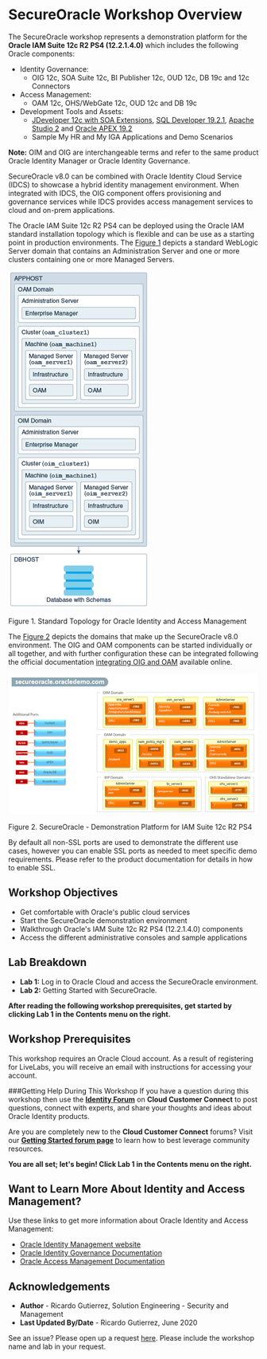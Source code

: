 # SecureOracle Workshop Overview                                    

The SecureOracle workshop represents a demonstration platform for the **Oracle IAM Suite 12c R2 PS4 (12.2.1.4.0)** which includes the following Oracle components:

* Identity Governance:
	* OIG 12c, SOA Suite 12c, BI Publisher 12c, OUD 12c, DB 19c and 12c Connectors
* Access Management:
	* OAM 12c, OHS/WebGate 12c, OUD 12c and DB 19c
* Development Tools and Assets:
	* [JDeveloper 12c with SOA Extensions](http://www.oracle.com/technetwork/middleware/soasuite/downloads/index.html), [SQL Developer 19.2.1](https://www.oracle.com/database/technologies/appdev/sql-developer.html), [Apache Studio 2](https://directory.apache.org/studio/) and [Oracle APEX 19.2](https://apex.oracle.com/en/)
	* Sample My HR and My IGA Applications and Demo Scenarios

**Note:** OIM and OIG are interchangeable terms and refer to the same product Oracle Identity Manager or Oracle Identity Governance.

SecureOracle v8.0 can be combined with Oracle Identity Cloud Service (IDCS) to showcase a hybrid identity management environment. When integrated with IDCS, the OIG component offers provisioning and governance services while IDCS provides access management services to cloud and on-prem applications.

The Oracle IAM Suite 12c R2 PS4 can be deployed using the Oracle IAM standard installation topology which is flexible and can be use as a starting point in production environments. The [Figure 1](#image-01) depicts a standard WebLogic Server domain that contains an Administration Server and one or more clusters containing one or more Managed Servers.

![](images/idm12cps4-standard-topology.png)

Figure 1. Standard Topology for Oracle Identity and Access Management

The [Figure 2](#image-01) depicts the domains that make up the SecureOracle v8.0 environment. The OIG and OAM components can be started individually or all together, and with further configuration these can be integrated following the official documentation [integrating OIG and OAM](https://docs.oracle.com/en/middleware/idm/suite/12.2.1.4/integrate.html) available online.

![](images/img-sodomains.png)

Figure 2. SecureOracle - Demonstration Platform for IAM Suite 12c R2 PS4

By default all non-SSL ports are used to demonstrate the different use cases, however you can enable SSL ports as needed to meet specific demo requirements. Please refer to the product documentation for details in how to enable SSL.

## Workshop Objectives
- Get comfortable with Oracle's public cloud services
- Start the SecureOracle demonstration environment
- Walkthrough Oracle's IAM Suite 12c R2 PS4 (12.2.1.4.0) components
- Access the different administrative consoles and sample applications

## Lab Breakdown
- **Lab 1:** Log in to Oracle Cloud and access the SecureOracle environment.
- **Lab 2:** Getting Started with SecureOracle.

**After reading the following workshop prerequisites, get started by clicking Lab 1 in the Contents menu on the right.**

## Workshop Prerequisites
This workshop requires an Oracle Cloud account. As a result of registering for LiveLabs, you will receive an email with instructions for accessing your account.

###Getting Help During This Workshop
If you have a question during this workshop then use the <a href="https://cloudcustomerconnect.oracle.com/resources/d9b657b850/summary" target="\_blank">**Identity Forum**</a> on **Cloud Customer Connect** to post questions, connect with experts, and share your thoughts and ideas about Oracle Identity products.

Are you are completely new to the **Cloud Customer Connect**</a> forums? Visit our <a href="https://cloudcustomerconnect.oracle.com/pages/1f00b02b84" target="\_blank">**Getting Started forum page**</a> to learn how to best leverage community resources.

**You are all set; let's begin! Click Lab 1 in the Contents menu on the right.**

## Want to Learn More About Identity and Access Management?

Use these links to get more information about Oracle Identity and Access Management:

- <a href="https://docs.oracle.com/en/middleware/idm/suite/12.2.1.4/index.html" target="\_blank">Oracle Identity Management website</a>
- <a href="https://docs.oracle.com/en/middleware/idm/identity-governance/12.2.1.4/index.html" target="\_blank">Oracle Identity Governance Documentation</a>
- <a href="https://docs.oracle.com/en/middleware/idm/access-manager/12.2.1.4/books.html" target="\_blank">Oracle Access Management Documentation</a>

## Acknowledgements

- **Author** - Ricardo Gutierrez, Solution Engineering - Security and Management
- **Last Updated By/Date** - Ricardo Gutierrez, June 2020

See an issue?  Please open up a request [here](https://github.com/oracle/learning-library/issues).  Please include the workshop name and lab in your request.
